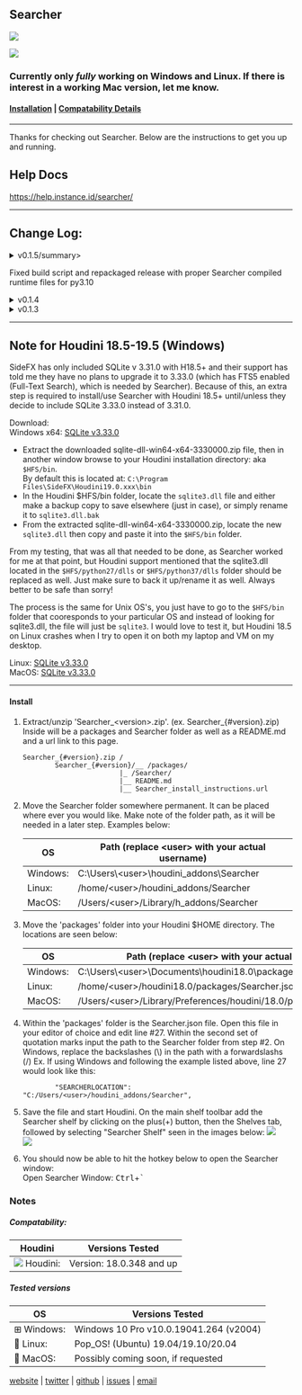 <!-- Open me in a markdown capable browser, or go to https://github.com/instance-id/searcher_addon -->

## Searcher

![](https://i.imgur.com/2JCkraG.png)

![](https://i.imgur.com/RqYgyEs.gif)

### Currently only *fully* working on Windows and Linux. If there is interest in a working Mac version, let me know.

#### [Installation](#install) | [Compatability Details](#notes)

---

Thanks for checking out Searcher. Below are the instructions to get you up and running. 

## Help Docs

https://help.instance.id/searcher/

---

## Change Log:

<details>
<summary>v0.1.5/summary>

Fixed build script and repackaged release with proper Searcher compiled runtime files for py3.10

</details>

<details>
<summary>v0.1.4</summary>

Added Houdini v20 compatibility

</details>

<details>
<summary>v0.1.3</summary>

Added Houdini v19.5 compatibility

</details>



---

## Note for Houdini 18.5-19.5 (Windows)

SideFX has only included SQLite v 3.31.0 with H18.5+ and their support has told me they have no plans to upgrade it to 3.33.0 (which has FTS5 enabled (Full-Text Search), which is needed by Searcher). Because of this, an extra step is required to install/use Searcher with Houdini 18.5+ until/unless they decide to include SQLite 3.33.0 instead of 3.31.0.

Download:  
Windows x64: [SQLite v3.33.0](https://www.sqlite.org/2020/sqlite-dll-win64-x64-3330000.zip)   

- Extract the downloaded sqlite-dll-win64-x64-3330000.zip file, then in another window browse to your Houdini installation directory: aka `$HFS/bin`.  
  By default this is located at: `C:\Program Files\SideFX\Houdini19.0.xxx\bin`
- In the Houdini $HFS/bin folder, locate the `sqlite3.dll` file and either make a backup copy to save elsewhere (just in case), or simply rename it to `sqlite3.dll.bak`
- From the extracted sqlite-dll-win64-x64-3330000.zip, locate the new `sqlite3.dll` then copy and paste it into the `$HFS/bin` folder.

From my testing, that was all that needed to be done, as Searcher worked for me at that point, but Houdini support mentioned that the sqlite3.dll located in the `$HFS/python27/dlls` or `$HFS/python37/dlls` folder should be replaced as well. Just make sure to back it up/rename it as well. Always better to be safe than sorry!

The process is the same for Unix OS's, you just have to go to the `$HFS/bin` folder that cooresponds to your particular OS and instead of looking for sqlite3.dll, the file will just be `sqlite3`. I would love to test it, but Houdini 18.5 on Linux crashes when I try to open it on both my laptop and VM on my desktop.  

Linux: [SQLite v3.33.0](https://www.sqlite.org/2020/sqlite-tools-linux-x86-3330000.zip)   
MacOS: [SQLite v3.33.0](https://www.sqlite.org/2020/sqlite-tools-osx-x86-3330000.zip)   

---

#### Install

1. Extract/unzip 'Searcher_\<version>.zip'. (ex. Searcher_{#version}.zip) Inside will be a packages and Searcher folder as well as a README.md and a url link to this page.
   
   ```
   Searcher_{#version}.zip /
           Searcher_{#version}/__ /packages/
                           |_ /Searcher/
                           |__ README.md
                           |__ Searcher_install_instructions.url
   ```

2. Move the Searcher folder somewhere permanent. It can be placed where ever you would like. Make note of the folder path, as it will be needed in a later step. Examples below:  
   
   | OS                                           | Path  (replace \<user> with your actual username) |
   | -------------------------------------------- | ------------------------------------------------- |
   | <i class="fa fa-windows fa-1x"></i> Windows: | C:\Users\\\<user>\houdini_addons\Searcher         |
   | <i class="fa fa-linux fa-1x"></i> Linux:     | /home/\<user>/houdini_addons/Searcher             |
   | <i class="fa fa-apple fa-1x"></i> MacOS:     | /Users/\<user>/Library/h_addons/Searcher          |

3. Move the 'packages' folder into your Houdini $HOME directory. The locations are seen below:
   
   | OS                                           | Path  (replace \<user> with your actual username)                      |
   | -------------------------------------------- | ---------------------------------------------------------------------- |
   | <i class="fa fa-windows fa-1x"></i> Windows: | C:\Users\\\<user>\Documents\houdini18.0\packages\Searcher.json         |
   | <i class="fa fa-linux fa-1x"></i> Linux:     | /home/\<user>/houdini18.0/packages/Searcher.json                       |
   | <i class="fa fa-apple fa-1x"></i> MacOS:     | /Users/\<user>/Library/Preferences/houdini/18.0/packages/Searcher.json |

4. Within the 'packages' folder is the Searcher.json file. Open this file in your editor of choice and edit line #27. Within the second set of quotation marks input the path to the Searcher folder from step #2. On Windows, replace the backslashes (\\) in the path with a forwardslashs (/)
   Ex. If using Windows and following the example listed above, line 27 would look like this:
   
   ```
           "SEARCHERLOCATION": "C:/Users/<user>/houdini_addons/Searcher",
   ```

5. Save the file and start Houdini. On the main shelf toolbar add the Searcher shelf by clicking on the plus(+) button, then the Shelves tab, followed by selecting "Searcher Shelf" seen in the images below:
    ![](https://i.imgur.com/GzdyUYt.png)  
    ![](https://i.imgur.com/F4C5MOx.png)

6. You should now be able to hit the hotkey below to open the Searcher window:  
    Open Searcher Window: <kbd>Ctrl</kbd>+<kbd>`</kbd>

### Notes

##### Compatability:

| Houdini                                       | Versions Tested          |
| --------------------------------------------- | ------------------------ |
| ![](https://i.imgur.com/h9Nefqz.png) Houdini: | Version: 18.0.348 and up |

##### Tested versions

| OS         | Versions Tested                        |
| ---------- | -------------------------------------- |
| ⊞ Windows: | Windows 10 Pro v10.0.19041.264 (v2004) |
| 🐧 Linux:  | Pop_OS! (Ubuntu) 19.04/19.10/20.04     |
| 🍎 MacOS:  | Possibly coming soon, if requested     |

<i class="fa fa-firefox fa-1x"></i> [website](https://instance.id/) | <i class="fa fa-twitter fa-1x"></i> [twitter](https://twitter.com/instance_id) | <i class="fa fa-github fa-1x"> </i> [github](https://github.com/instance-id) | <i class="fa fa-bug fa-1x"></i> [issues](https://github.com/instance-id/searcher_addon/issues?q=) | <i class="fa fa-at fa-1x"></i> [email](https://github.com/instance-id/searcher_addon/issues?q=)  

